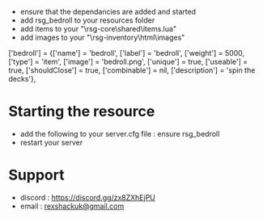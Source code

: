 
- ensure that the dependancies are added and started
- add rsg_bedroll to your resources folder
- add items to your "\rsg-core\shared\items.lua"
- add images to your "\rsg-inventory\html\images"

['bedroll']					= {['name'] = 'bedroll', 			  	  		['label'] = 'bedroll', 				['weight'] = 5000, 		['type'] = 'item', 		['image'] = 'bedroll.png', 				['unique'] = true, 		['useable'] = true, 	['shouldClose'] = true,		['combinable'] = nil,   ['description'] = 'spin the decks'},


# Starting the resource
- add the following to your server.cfg file : ensure rsg_bedroll
- restart your server

# Support
- discord : https://discord.gg/zx8ZXhEjPU
- email : rexshackuk@gmail.com
